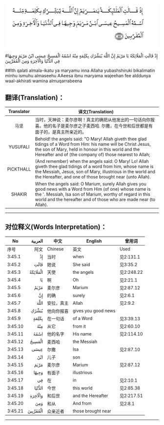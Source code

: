 ![003:045](images/003_045.gif)

#إِذْ قَالَتِ الْمَلَائِكَةُ يَا مَرْيَمُ إِنَّ اللَّهَ يُبَشِّرُكِ بِكَلِمَةٍ مِنْهُ اسْمُهُ الْمَسِيحُ عِيسَى ابْنُ مَرْيَمَ وَجِيهًا فِي الدُّنْيَا وَالْآخِرَةِ وَمِنَ الْمُقَرَّبِينَ 

##Ith qalati almala-ikatu ya maryamu inna Allaha yubashshiruki bikalimatin minhu ismuhu almaseehu AAeesa ibnu maryama wajeehan fee alddunya waal-akhirati wamina almuqarrabeena 

## 翻译(Translation)：

| Translator | 译文(Translation)                                            |
| :--------: | ------------------------------------------------------------ |
|    马坚    | 当时，天神说：麦尔彦啊！真主的确把从他发出的一句话向你报喜。他的名子是麦尔彦之子麦西哈. 尔撒，在今世和后世都是有面子的，是真主所亲近的。 |
|  YUSUFALI  | Behold! the angels said: "O Mary! Allah giveth thee glad tidings of a Word from Him: his name will be Christ Jesus, the son of Mary, held in honour in this world and the Hereafter and of (the company of) those nearest to Allah; |
| PICKTHALL  | (And remember) when the angels said: O Mary! Lo! Allah giveth thee glad tidings of a word from him, whose name is the Messiah, Jesus, son of Mary, illustrious in the world and the Hereafter, and one of those brought near (unto Allah). |
|   SHAKIR   | When the angels said: O Marium, surely Allah gives you good news with a Word from Him (of one) whose name is the '. Messiah, Isa son of Marium, worthy of regard in this world and the hereafter and of those who are made near (to Allah). |

---

## 对位释义(Words Interpretation)：

| No   | العربية | 中文    | English | 曾用词 |
| ---- | ------: | ------- | ------- | ------ |
| 序号 |    阿文 | Chinese | 英文    | Used   |
| 3:45.1  | إِذْ       | 当时       | when                | 见2:131.1  |
| 3:45.2  | قَالَتِ     | 她说       | She said            | 见3:35.2   |
| 3:45.3  | الْمَلَائِكَةُ | 天使       | the angels          | 见2:248.22 |
| 3:45.4  | يَا       | 啊         | Oh                  | 见2:21.1   |
| 3:45.5  | مَرْيَمُ     | 麦尔彦     | Marium              | 见2:87.12  |
| 3:45.6  | إِنَّ       | 的确       | surely              | 见2:6.1    |
| 3:45.7  | اللَّهَ     | 安拉，真主 | Allah               | 见2:9.2 |
| 3:45.8  | يُبَشِّرُكِ    | 他向你报喜 | gives you good news |            |
| 3:45.9  | بِكَلِمَةٍ    | 在一句话   | of a Word           | 见3:39.13  |
| 3:45.10 | مِنْهُ      | 从它       | from it             | 见2:60.10  |
| 3:45.11 | اسْمُهُ     | 他的名字   | His name            | 见2:114.10 |
| 3:45.12 | الْمَسِيحُ   | 麦西哈     | the Messiah         |            |
| 3:45.13 | عِيسَى     | 尔撒       | Isa                 | 见2:87.10  |
| 3:45.14 | ابْنُ      | 儿子       | son                 |            |
| 3:45.15 | مَرْيَمَ     | 麦尔彦     | Marium              | 见2:87.12  |
| 3:45.16 | وَجِيهًا    | 有面子     | illustrious         |            |
| 3:45.17 | فِي       | 在         | in                  | 见2:10.1   |
| 3:45.18 | الدُّنْيَا   | 今世       | this world          | 见2:85.38  |
| 3:45.19 | وَالْآخِرَةِ  | 和后世     | and the Hereafter   | 见2:217.51 |
| 3:45.20 | وَمِنَ      | 和从       | And from            | 见2:8.1    |
| 3:45.21 | الْمُقَرَّبِينَ | 众亲近者   | those brought near  |            |

---
